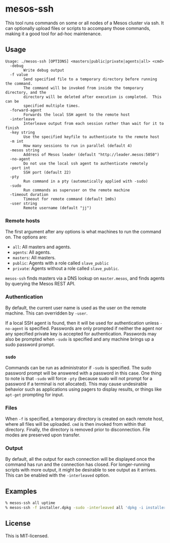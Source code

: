 # mesos-ssh
This tool runs commands on some or all nodes of a Mesos cluster via ssh.
It can optionally upload files or scripts to accompany those commands,
making it a good tool for ad-hoc maintenance.

## Usage
```
Usage: ./mesos-ssh [OPTIONS] <masters|public|private|agents|all> <cmd>
  -debug
        Write debug output
  -f value
        Send specified file to a temporary directory before running the command.
        The command will be invoked from inside the temporary directory, and the
        directory will be deleted after execution is completed.  This can be
        specified multiple times.
  -forward-agent
        Forwards the local SSH agent to the remote host
  -interleave
        Interleave output from each session rather than wait for it to finish
  -key string
        Use the specified keyfile to authenticate to the remote host
  -m int
        How many sessions to run in parallel (default 4)
  -mesos string
        Address of Mesos leader (default "http://leader.mesos:5050")
  -no-agent
        Do not use the local ssh agent to authenticate remotely
  -port int
        SSH port (default 22)
  -pty
        Run command in a pty (automatically applied with -sudo)
  -sudo
        Run commands as superuser on the remote machine
  -timeout duration
        Timeout for remote command (default 1m0s)
  -user string
        Remote username (default "jj")
```

### Remote hosts
The first argument after any options is what machines to run the command on. 
The options are:

* `all`: All masters and agents.
* `agents`: All agents.
* `masters`: All masters.
* `public`: Agents with a role called `slave_public`
* `private`: Agents without a role called `slave_public`.

`mesos-ssh` finds masters via a DNS lookup on `master.mesos`, and finds
agents by querying the Mesos REST API.

### Authentication
By default, the current user name is used as the user on the remote machine. 
This can overridden by `-user`.

If a local SSH agent is found, then it will be used for authentication
unless `-no-agent` is specified.  Passwords are only prompted if neither the
agent nor any specified private key is accepted for authentication. 
Passwords may also be prompted when `-sudo` is specified and any machine
brings up a sudo password prompt.

### `sudo`
Commands can be run as administrator if `-sudo` is specified.  The sudo
password prompt will be answered with a password in this case.  One thing to
note is that `-sudo` will force `-pty` (because sudo will not prompt for a
password if a terminal is not allocated).  This may cause undesirable
behavior such as applications using pagers to display results, or things
like `apt-get` prompting for input.

### Files
When `-f` is specified, a temporary directory is created on each remote
host, where all files will be uploaded.  `cmd` is then invoked from within
that directory.  Finally, the directory is removed prior to disconnection. 
File modes are preserved upon transfer.

### Output
By default, all the output for each connection will be displayed once the
command has run and the connection has closed.  For longer-running scripts
with more output, it might be desirable to see output as it arrives.  This
can be enabled with the `-interleaved` option.

## Examples
```sh
% mesos-ssh all uptime
% mesos-ssh -f installer.dpkg -sudo -interleaved all 'dpkg -i installer.dpkg || apt-get install -f -y'
```

## License

This is MIT-licensed.

